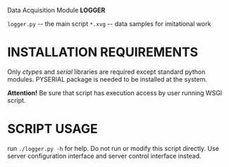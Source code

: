 
Data Acquisition Module **LOGGER**

`logger.py` -- the main script
`*.xvg`     -- data samples for imitational work

# INSTALLATION REQUIREMENTS

 Only *ctypes* and *serial* libraries are required except standard python modules.
PYSERIAL package is needed to be installed at the system.

**Attention!** Be sure that script has execution access by user running WSGI
script.
 
# SCRIPT USAGE

run `./logger.py -h` for help.
Do not run or modify this script directly. Use server configuration interface 
and server control interface instead.
